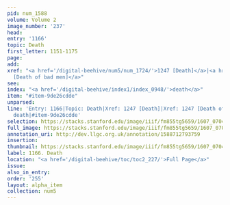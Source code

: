 ```yaml
---
pid: num_1588
volume: Volume 2
image_number: '237'
head:
entry: '1166'
topic: Death
first_letter: 1151-1175
page:
add:
xref: "<a href='/digital-beehive/num5/num_1724/'>1247 [Death]</a>|<a href='/digital-beehive/num5/num_1725/'>1247
  [Death of bad men]</a>"
see:
index: "<a href='/digital-beehive/index1/index_0948/'>death</a>"
item: "#item-9de26cdde"
unparsed:
line: 'Entry: 1166|Topic: Death|Xref: 1247 [Death]|Xref: 1247 [Death of bad men]|Index:
  death|#item-9de26cdde'
selection: https://stacks.stanford.edu/image/iiif/fm855tg5659/1607_0704/333,247,2967,1090/full/0/default.jpg
full_image: https://stacks.stanford.edu/image/iiif/fm855tg5659/1607_0704/full/full/0/default.jpg
annotation_uri: http://dev.llgc.org.uk/annotation/1588712793759
insertion:
thumbnail: https://stacks.stanford.edu/image/iiif/fm855tg5659/1607_0704/333,247,600,180/250,/0/default.jpg
label: 1166. Death
location: "<a href='/digital-beehive/toc/toc2_227/'>Full Page</a>"
issue:
also_in_entry:
order: '255'
layout: alpha_item
collection: num5
---
```

